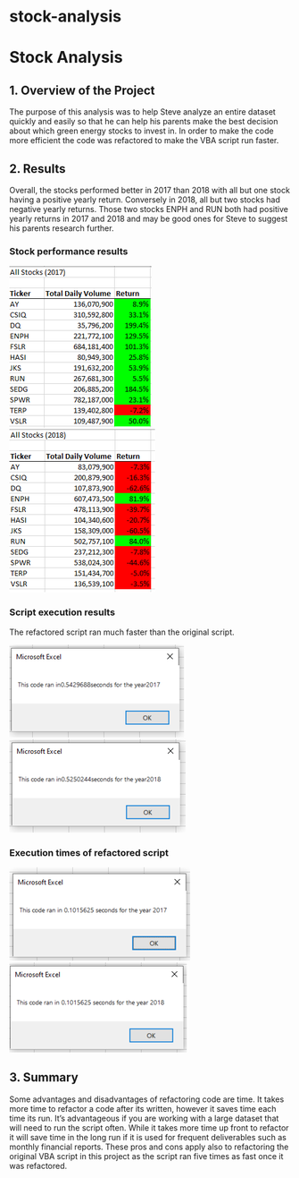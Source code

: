 # stock-analysis
# Stock Analysis
## 1. Overview of the Project
The purpose of this analysis was to help Steve analyze an entire dataset quickly and easily so that he can help his parents make the best decision about which green energy stocks to invest in. In order to make the code more efficient the code was refactored to make the VBA script run faster. 
## 2. Results
Overall, the stocks performed better in 2017 than 2018 with all but one stock having a positive yearly return. Conversely in 2018, all but two stocks had negative yearly returns. Those two stocks ENPH and RUN both had positive yearly returns in 2017 and 2018 and may be good ones for Steve to suggest his parents research further.
### Stock performance results
![alt text](https://github.com/kmfriesen/stock-analysis/blob/main/Stock%20Performance%20in%202017.PNG)
![alt text](https://github.com/kmfriesen/stock-analysis/blob/main/Stock%20Performance%20in%202018.PNG)
### Script execution results
The refactored script ran much faster than the original script. 

![alt text](https://github.com/kmfriesen/stock-analysis/blob/main/Execution%20time%20of%20original%20script%202017.PNG)
![alt text](https://github.com/kmfriesen/stock-analysis/blob/main/Execution%20time%20of%20original%20script%202018.PNG)
### Execution times of refactored script
![alt text](https://github.com/kmfriesen/stock-analysis/blob/main/VBA_Challenge_2017.PNG)
![alt text](https://github.com/kmfriesen/stock-analysis/blob/main/VBA_Challenge_2018.PNG)

## 3. Summary
Some advantages and disadvantages of refactoring code are time. It takes more time to refactor a code after its written, however it saves time each time its run. It’s advantageous if you are working with a large dataset that will need to run the script often. While it takes more time up front to refactor it will save time in the long run if it is used for frequent deliverables such as monthly financial reports. These pros and cons apply also to refactoring the original VBA script in this project as the script ran five times as fast once it was refactored. 
